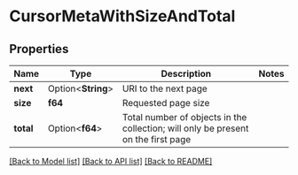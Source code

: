 # CursorMetaWithSizeAndTotal

## Properties

Name | Type | Description | Notes
------------ | ------------- | ------------- | -------------
**next** | Option<**String**> | URI to the next page | 
**size** | **f64** | Requested page size | 
**total** | Option<**f64**> | Total number of objects in the collection; will only be present on the first page | 

[[Back to Model list]](../README.md#documentation-for-models) [[Back to API list]](../README.md#documentation-for-api-endpoints) [[Back to README]](../README.md)


